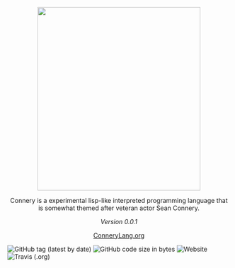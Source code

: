 <p align="center">
  <img width="368" height="414.5" src="http://connerylang.org/img/ConneryLogo.jpg">
</p>
<p align="center">Connery is a experimental lisp-like interpreted programming language that is somewhat themed after veteran actor Sean Connery.</p>
<p align="center"><i>Version 0.0.1</i></p>
<p align="center"><a href="http://connerylang.org">ConneryLang.org</a></p>

![GitHub tag (latest by date)](https://img.shields.io/github/v/tag/willcipriano/connery?style=for-the-badge)
![GitHub code size in bytes](https://img.shields.io/github/languages/code-size/willcipriano/Connery?style=for-the-badge)
![Website](https://img.shields.io/website?style=for-the-badge&url=http%3A%2F%2Fconnerylang.org)
![Travis (.org)](https://img.shields.io/travis/willcipriano/Connery?style=for-the-badge)